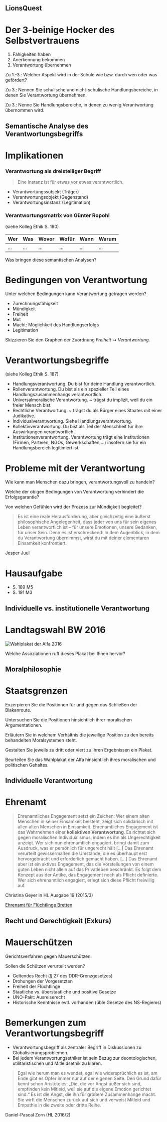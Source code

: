 ## LionsQuest
# Der 3-beinige Hocker des Selbstvertrauens
1. Fähigkeiten haben
1. Anerkennung bekommen
1. Verantwortung übernehmen


Zu 1.-3.: Welcher Aspekt wird in der Schule wie bzw. durch wen oder was gefördert? <!-- .element: class="frage fragment" -->

Zu 3.: Nennen Sie schulische und nicht-schulische Handlungsbereiche, in denen Sie Verantwortung übernehmen. <!-- .element: class="frage fragment" -->

Zu 3.: Nenne Sie Handlungsbereiche, in denen zu wenig Verantwortung übernommen wird. <!-- .element: class="frage fragment" -->



## Semantische Analyse des Verantwortungsbegriffs
# Implikationen
### Verantwortung als dreistelliger Begriff
> Eine Instanz ist für etwas vor etwas verantwortlich.

* Verantwortungssubjekt (Träger)
* Verantwortungsobjekt (Gegenstand)
* Verantwortungsinstanz (Legitimation)

### Verantwortungsmatrix von Günter Ropohl
(siehe Kolleg Ethik S. 190)

| Wer | Was | Wovor | Wofür | Wann | Warum|
| --- | --- | --- | --- | --- | ---|
| ... |  ...  | ... | ...  |...  | ... |

Was bringen diese semantischen Analysen? <!-- .element: class="frage" -->



# Bedingungen von Verantwortung

Unter welchen Bedingungen kann Verantwortung getragen werden? <!-- .element: class="frage" -->

* Zurechnungsfähigkeit <!-- .element: class="fragment" -->
* Mündigkeit <!-- .element: class="fragment" -->
* Freiheit <!-- .element: class="fragment" -->
* Mut <!-- .element: class="fragment" -->
* Macht: Möglichkeit des Handlungserfolgs <!-- .element: class="fragment" -->
* Legitimation  <!-- .element: class="fragment" -->

Skizzieren Sie den Graphen der Zuordnung $Freiheit \mapsto Verantwortung$. <!-- .element: class="frage" -->



# Verantwortungsbegriffe
(siehe Kolleg Ethik S. 187)

* Handlungsverantwortung. Du bist für deine Handlung verantwortlich.
* Rollenverantwortung. Du bist als ein spezieller Teil eines Handlungszusammenhangs verantwortlich.
* Universalmoralische Verantwortung.  ~ trägst du implizit, weil du ein freier Mensch bist.
* Rechtliche Verantwortung. ~ trägst du als Bürger eines Staates mit einer Judikative.
* Individualverantwortung. Siehe Handlungsverantwortung.
* Kollektivverantwortung. Du bist als Teil der Menschheit für ihre Auswirkungen verantwortlich.
* Institutionenverantwortung. Verantwortung trägt eine Institutionen (Firmen, Parteien, NGOs, Gewerkschaften,...) insofern sie für ein Handlungsbereich legitimiert ist.



# Probleme mit der Verantwortung

Wie kann man Menschen dazu bringen, verantwortungsvoll zu handeln?  <!-- .element: class="frage" -->

Welche der obigen Bedingungen von Verantwortung verhindert die Erfolgsgarantie? <!-- .element: class="frage" -->

Von welchen Gefühlen wird der Prozess zur Mündigkeit begleitet? <!-- .element: class="frage" -->


> Es ist eine reale Herausforderung, aber gleichzeitig eine äußerst philosophische Angelegenheit, dass jeder von uns für sein eigenes Leben verantwortlich ist – für unsere Emotionen, unsere Gedanken, für unser Sein. Denn es ist erschreckend: In dem Augenblick, in dem du Verantwortung übernimmst, wirst du mit deiner elementaren Einsamkeit konfrontiert. <!-- .element: class="fragment" -->

Jesper Juul <!-- .element: class="rechts" -->



# Hausaufgabe
* S. 189 M5
* S. 191 M3



## Individuelle vs. institutionelle Verantwortung
# Landtagswahl BW 2016
![Wahlplakat der Alfa 2016](../dateien/Wahlplakat_alfa_2016_ohne_grenzen_kein_staat.jpg)

Welche Assoziationen ruft dieses Plakat bei Ihnen hervor?  <!-- .element: class="frage fragment" -->



## Moralphilosophie
# Staatsgrenzen
Exzerpieren Sie die Positionen für und gegen das Schließen der Blakanroute. <!-- .element: class="frage" -->

Untersuchen Sie die Positionen hinsichtlich ihrer moralischen Argumentationen. <!-- .element: class="frage" -->

Erläutern Sie in welchem Verhältnis die jeweilige Position zu den bereits behandelten Moralsystemen steht.<!-- .element: class="frage" -->

Gestalten Sie jeweils zu dritt oder viert zu Ihren Ergebnissen ein Plakat. <!-- .element: class="frage" -->

Beurteilen Sie das Wahlplakat der Alfa hinsichtlich ihres moralischen und politischen Gehaltes. <!-- .element: class="frage fragment" -->



## Individuelle Verantwortung
# Ehrenamt
> Ehrenamtliches Engagement setzt ein Zeichen: Wer einem
alten Menschen in seiner Einsamkeit beisteht, zeigt sich
solidarisch mit allen alten Menschen in Einsamkeit.
Ehrenamtliches Engagement ist das Wahrnehmen einer
**kollektiven Verantwortung**. Es richtet sich gegen
moralischen Individualismus, indem es ihn als
Ungerechtigkeit anzeigt. Wer sich nun ehrenamtlich
engagiert, bringt damit zum Ausdruck, was er persönlich für
ungerecht hält [...] Das Ehrenamt verurteilt gewissermaßen die Umstände, die
es überhaupt erst hervorgebracht und erforderlich gemacht
haben. [...] Das  Ehrenamt aber ist ein aktives Engagement, das die
Vorstellungen von einem guten Leben nicht allein auf das
Privatleben beschränkt. Es folgt dem Konzept aus der
Antike, das Engagement noch als Pflicht definierte. Wer sich
ehrenamtlich engagiert, erlegt sich diese Pflicht freiwillig auf.

Christina Geyer in HL Ausgabe 19 (2015/3) <!-- .element: class="rechts" -->

[Ehrenamt für Flüchtlinge Bretten](http://www.bretten.de/familien-soziales-bildung/integration-und-asyl)



## Recht und Gerechtigkeit (Exkurs)
# Mauerschützen
Gerichtsverfahren gegen Mauerschützen.

Sollen die Schützen verurteilt werden? <!-- .element: class="frage" -->

* Geltendes Recht (§ 27 des DDR-Grenzgesetzes) <!-- .element: class="fragment" -->
* Drohungen der Vorgesetzten <!-- .element: class="fragment" -->
* Freiheit der Flüchtlinge <!-- .element: class="fragment" -->
* Staatliche vs. überstaatliche und positive Gesetze <!-- .element: class="fragment" -->
* UNO-Pakt: Ausreiserecht <!-- .element: class="fragment" -->
* Historische Kenntnisse evtl. vorhanden (üble Gesetze des NS-Regiems) <!-- .element: class="fragment" -->




# Bemerkungen zum Verantwortungsbegriff
* Verantwortungsbegriff als zentraler Begriff in Diskussionen zu Globalisierungsproblemen.
* Bei jedem Verantwortungsethiker ist sein Bezug zur deontologischen, utilitaristischen und Mitleidsethik zu klären.

> Egal wie herum man es wendet, egal wie widersprüchlich es ist, am Ende gibt es Opfer immer nur auf der eigenen Seite. Den Grund dafür kennt schon Aristoteles: „Die, die vor Angst außer sich sind, empfinden kein Mitleid, weil sie auf die eigene Emotion gerichtet sind.“ Es ist die Angst, die ihn für größere Zusammenhänge macht. Sie wirft die Menschen zurück auf sich und verweist Mitleid und Empathie in die zweite oder dritte Reihe.

Daniel-Pascal Zorn (HL 2016/2) <!-- .element: class="rechts" -->
